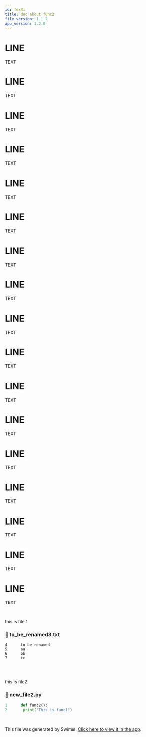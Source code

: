 ```yaml
---
id: fex4i
title: doc about func2
file_version: 1.1.2
app_version: 1.2.0
---
```


# LINE

TEXT

# LINE

TEXT

# LINE

TEXT

# LINE

TEXT

# LINE

TEXT

# LINE

TEXT

# LINE

TEXT

# LINE

TEXT

# LINE

TEXT

# LINE

TEXT

# LINE

TEXT

# LINE

TEXT

# LINE

TEXT

# LINE

TEXT

# LINE

TEXT

# LINE

TEXT

# LINE

TEXT

<br/>

this is file 1
<!-- NOTE-swimm-snippet: the lines below link your snippet to Swimm -->
### 📄 to_be_renamed3.txt
```text
4      to be renamed
5      aa
6      bb
7      cc
```

<br/>

<br/>

this is file2
<!-- NOTE-swimm-snippet: the lines below link your snippet to Swimm -->
### 📄 new_file2.py
```python
1      def func2():
2      	print("This is func1")
```

<br/>

This file was generated by Swimm. [Click here to view it in the app](http://localhost:5000/repos/Z2l0aHViJTNBJTNBdDElM0ElM0FlcmFuLXN3aW1t/docs/fex4i).

